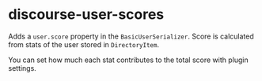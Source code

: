 # discourse-user-scores

Adds a `user.score` property in the `BasicUserSerializer`. Score is calculated from stats of the user stored in `DirectoryItem`.

You can set how much each stat contributes to the total score with plugin settings.
